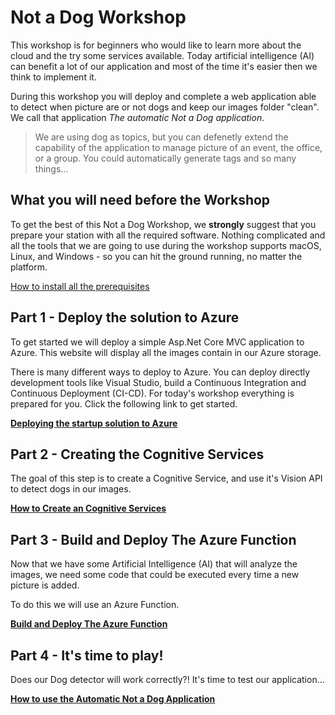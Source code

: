 # Not a Dog Workshop

This workshop is for beginners who would like to learn more about the cloud and the try some services available. Today artificial intelligence (AI) can benefit a lot of our application and most of the time it's easier then we think to implement it.

During this workshop you will deploy and complete a web application able to detect when picture are or not dogs and keep our images folder "clean". We call that application *The automatic Not a Dog application*.

> We are using dog as topics, but you can defenetly extend the capability of the application to manage picture of an event, the office, or a group. You could automatically generate tags and so many things...

## What you will need before the Workshop

To get the best of this Not a Dog Workshop, we **strongly** suggest that you prepare your station with all the required software. Nothing complicated and all the tools that we are going to use during the workshop supports macOS, Linux, and Windows - so you can hit the ground running, no matter the platform.

[How to install all the prerequisites](workshop-prerequisites.md)

## Part 1 - Deploy the solution to Azure

To get started we will deploy a simple Asp.Net Core MVC application to Azure. This website will display all the images contain in our Azure storage.

There is many different ways to deploy to Azure. You can deploy directly development tools like Visual Studio, build a Continuous Integration and Continuous Deployment (CI-CD).  For today's workshop everything is prepared for you. Click the following link to get started.

**[Deploying the startup solution to Azure](Part1-Deploying-the-startupSolution.md)**

## Part 2 - Creating the Cognitive Services

The goal of this step is to create a Cognitive Service, and use it's Vision API to detect dogs in our images.

**[How to Create an Cognitive Services](Part2-Create-an-Cognitive-Services.md)**


## Part 3 - Build and Deploy The Azure Function

Now that we have some Artificial Intelligence (AI) that will analyze the images, we need some code that could be executed every time a new picture is added.

To do this we will use an Azure Function. 

**[Build and Deploy The Azure Function](Part3-Build-and-Deploy-The-Azure-Function.md)**

## Part 4 - It's time to play!

Does our Dog detector will work correctly?! It's time to test our application...

**[How to use the Automatic Not a Dog Application](Part4-Its-time-to-play.md)**
